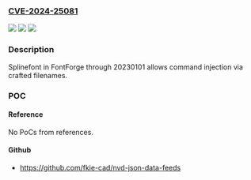 ### [CVE-2024-25081](https://cve.mitre.org/cgi-bin/cvename.cgi?name=CVE-2024-25081)
![](https://img.shields.io/static/v1?label=Product&message=n%2Fa&color=blue)
![](https://img.shields.io/static/v1?label=Version&message=n%2Fa&color=blue)
![](https://img.shields.io/static/v1?label=Vulnerability&message=n%2Fa&color=brighgreen)

### Description

Splinefont in FontForge through 20230101 allows command injection via crafted filenames.

### POC

#### Reference
No PoCs from references.

#### Github
- https://github.com/fkie-cad/nvd-json-data-feeds

